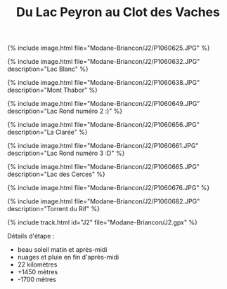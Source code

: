 ﻿---
title: "Du Lac Peyron au Clot des Vaches"
permalink: /Modane-Briancon/J2/
sidebar:
  nav: "modane_briancon"
enable_tracks: true
---

{% include image.html file="Modane-Briancon/J2/P1060625.JPG" %}

{% include image.html file="Modane-Briancon/J2/P1060632.JPG" description="Lac Blanc" %}

{% include image.html file="Modane-Briancon/J2/P1060638.JPG" description="Mont Thabor" %}

{% include image.html file="Modane-Briancon/J2/P1060649.JPG" description="Lac Rond numéro 2 :)" %}

{% include image.html file="Modane-Briancon/J2/P1060656.JPG" description="La Clarée" %}

{% include image.html file="Modane-Briancon/J2/P1060661.JPG" description="Lac Rond numéro 3 :D" %}

{% include image.html file="Modane-Briancon/J2/P1060665.JPG" description="Lac des Cerces" %}

{% include image.html file="Modane-Briancon/J2/P1060676.JPG" %}

{% include image.html file="Modane-Briancon/J2/P1060682.JPG" description="Torrent du Rif" %}

{% include track.html id="J2" file="Modane-Briancon/J2.gpx" %}

Détails d'étape :
* beau soleil matin et après-midi
* nuages et pluie en fin d'après-midi
* 22 kilomètres
* +1450 mètres
* -1700 mètres

